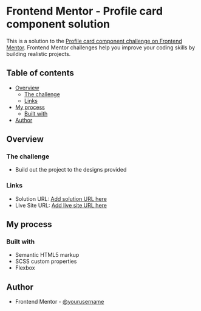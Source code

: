 # Frontend Mentor - Profile card component solution

This is a solution to the [Profile card component challenge on Frontend Mentor](https://www.frontendmentor.io/challenges/profile-card-component-cfArpWshJ). Frontend Mentor challenges help you improve your coding skills by building realistic projects. 

## Table of contents

- [Overview](#overview)
  - [The challenge](#the-challenge)
  - [Links](#links)
- [My process](#my-process)
  - [Built with](#built-with)
- [Author](#author)

## Overview

### The challenge

- Build out the project to the designs provided

### Links

- Solution URL: [Add solution URL here](https://www.frontendmentor.io/challenges/profile-card-component-cfArpWshJ/hub/profile-card-component-using-html-and-scss-gc3Ewn_aZ)
- Live Site URL: [Add live site URL here](https://pblov01-profile-card-components.netlify.app)

## My process

### Built with

- Semantic HTML5 markup
- SCSS custom properties
- Flexbox


## Author

- Frontend Mentor - [@yourusername](https://www.frontendmentor.io/profile/pblov)
